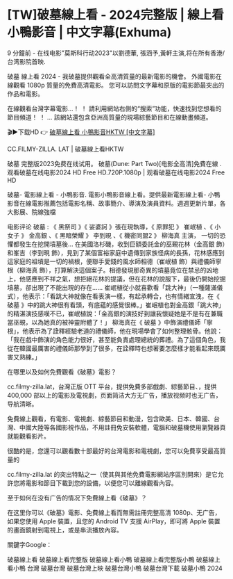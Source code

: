 # [TW]破墓線上看 - 2024完整版 | 線上看小鴨影音 | 中文字幕(Exhuma)

9 分鐘前 - 在线电影"莫斯科行动2023"以劉德華, 張涵予,黃軒主演,将在所有香港/台湾影院首映.

破墓 線上看 2024 - 我破墓提供觀看全高清質量的最新電影的機會。 外國電影在線觀看 1080p 質量的免費高清電影。 您可以訪問文字幕和原版的電影節最突出的作品和電影。

在線觀看台灣字幕電影...！ ！ 請利用網站右側的“搜索”功能，快速找到您想看的節目頻道！ ！ ... 該網站還包含亞洲高質量的現場綜藝節目和在線動畫頻道。

🎬▶下载HD 👉 [破墓線上看 小鴨影音HKTW [中文字幕]](https://cc.filmy-zilla.lat/zh/movie//838209)

CC.FILMY-ZILLA. LAT | 破墓線上看HKTW

破墓 完整版2023免费在线试用。 破墓(Dune: Part Two)[电影全高清]免費在線 . 观看破墓在线电影2024 HD Free HD.720P.1080p | 观看破墓在线电影2024 Free HD

破墓- 電影線上看 -  小鴨影音. 電影小鴨影音線上看。提供最新電影線上看- 小鴨影音在線電影推薦包括電影名稱、故事簡介、導演及演員資料。週週更新片單，各大影展、院線強檔

电影评论 破墓 :
《 黑祭司 》《 娑婆訶 》張在現執導，《 原罪犯 》 崔岷植 、《 小女子 》 金高銀 、《 黑暗榮耀 》 李到晛 、《 機密同盟2 》 柳海真 主演， 一切的恐懼都發生在挖開墳墓後… 在美國洛杉磯，收到巨額委託金的巫覡花林（金高銀 飾）和峯吉（李到晛 飾），見到了某個富裕家庭中遺傳到家族怪病的長孫，花林感應到這家庭的祖墳是一切的禍根，便聯手愛錢的風水師相德（崔岷植 飾）與禮儀師寧根（柳海真 飾），打算解決這個案子。相德發現那奇異的墳墓竟位在禁忌的凶地上，他感應到不祥之氣，想拒絕花林的提議，但在花林的說服下，最後仍開始挖掘墳墓，卻出現了不能出現的存在…… 崔岷植從小就喜歡看「跳大神」（一種薩滿儀式），他表示：「看跳大神就像在看表演一樣，有起承轉合，也有情緒宣洩，在《 破墓 》中的跳大神很有看頭，有底蘊的感覺很棒。」崔岷植也對金高銀「跳大神」的精湛演技感嘆不已，崔岷植說：「金高銀的演技好到讓我懷疑她是不是有在兼職當巫覡，以為她真的被神靈附體了！」 柳海真在《 破墓 》中飾演禮儀師「寧根」，他表示為了詮釋經驗老道的禮儀師，他在現場學會了如何整理骸骨。他說：「我在戲中飾演的角色能力很好，甚至能負責處理總統的葬禮。為了這個角色，我從在韓國最厲害的禮儀師那學到了很多，在詮釋時也想著要怎麼樣才能看起來既厲害又熟練。」

在哪里以及如何免費觀看《破墓》電影？

cc.filmy-zilla.lat，台灣正版 OTT 平台，提供免費多部戲劇、綜藝節目、，提供 400,000 部以上的電影及電視劇，页面简洁大方无广告，播放视频时也无广告，导航清晰。

免費線上觀看，有電影、電視劇、綜藝節目和動漫，包含歐美、日本、韓國、台灣、中國大陸等各國影視作品，不用註冊免安裝軟體，電腦和破墓機使用瀏覽器頁就能觀看影片。

很酷的是，您還可以觀看數十部最好的台灣電影和電視劇，您可以免費享受最高質量的

cc.filmy-zilla.lat 的突出特點之一（使其與其他免費電影網站序區別開來）是它允許您將電影和節目下載到您的設備，以便您可以離線觀看內容。

至于如何在没有广告的情况下免費線上看《破墓》？

在这里你可以《破墓》電影、免費線上看而無需註冊完整高清 1080p、无广告，如果您使用 Apple 裝置，且您的 Android TV 支援 AirPlay，即可將 Apple 裝置的畫面鏡射到電視上，或是串流播放內容。

關鍵字Google：

破墓線上看
破墓線上看完整版
破墓線上看小鴨
破墓線上看完整版小鴨
破墓線上看小鴨 台灣
破墓台灣
破墓台灣上映
破墓台灣小鴨
破墓台灣下載
破墓小鴨 2024
